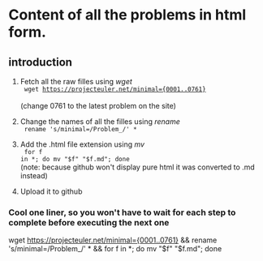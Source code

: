 # Content of all the problems in html form.

## introduction
1. Fetch all the raw filles using *wget* </br>
<code> wget https://projecteuler.net/minimal={0001..0761} </code>   
(change 0761 to the latest problem on the site)

2. Change the names of all the filles using *rename*  </br>
<code> rename 's/minimal=/Problem_/' * </code>

3. Add the .html file extension using *mv*  </br>
<code>  for f in *; do mv "$f" "$f.md"; done </code> </br>
(note: because github won't display pure html it was converted to .md instead)

4. Upload it to github </br>

### Cool one liner, so you won't have to wait for each step to complete before executing the next one
wget https://projecteuler.net/minimal={0001..0761} && rename 's/minimal=/Problem_/' * && for f in *; do mv "$f" "$f.md"; done 
